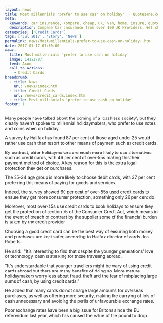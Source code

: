 ```yaml
---
layout: news
title: Most millennials 'prefer to use cash on holiday'  - Quotezone.co.uk
meta:
  keywords: car insurance, compare, cheap, uk, van, home, insure, quotes, online, comparison, bike, loans, life
  description: Compare Car Insurance from Over 100 UK Providers. Get cheap quotes online now using our fast, free, secure comparison site
categories: ['Credit Cards']
tags: ['Jul 2017', 'Story', 'News']
permalink: news/Most-millennials-prefer-to-use-cash-on-holiday-.htm
date: 2017-07-17 07:30:00
news:
  title: Most millennials 'prefer to use cash on holiday' 
  image: 14121787
  feed: Axonn
  call_to_actions:
    - Credit Cards
breadcrumb:
  - title: News
    url: /news/index.htm
  - title: Credit Cards
    url: /news/credit_cards/index.htm
  - title: Most millennials 'prefer to use cash on holiday' 
footer: 1
---
```


Many people have talked about the coming of a &#39;cashless society&#39;, but they clearly haven&#39;t spoken to millennial holidaymakers, who prefer to use notes and coins when on holiday.

A survey by Halifax has found 87 per cent of those aged under 25 would rather use cash than resort to other means of payment such as credit cards.

By contrast, older holidaymakers are much more likely to use alternatives such as credit cards, with 46 per cent of over-55s making this their payment method of choice. A key reason for this is the extra legal protection they get on purchases.

The 25-34 age group is more likely to choose debit cards, with 37 per cent preferring this means of paying for goods and services.&nbsp;

Indeed, the survey showed 60 per cent of over-55s used credit cards to ensure they get more consumer protection, something only 26 per cent do.

Moreover, most over-45s use credit cards to book holidays to ensure they get the protection of section 75 of the Consumer Credit Act, which means in the event of breach of contract by the supplier some of the financial burden is taken by the credit provider.&nbsp;

Choosing a good credit card can be the best way of ensuring both money and purchases are kept safer, according to Halifax director of cards Jon Roberts.

He said: &nbsp;&quot;It&rsquo;s interesting to find that despite the younger generations&rsquo; love of technology, cash is still king for those travelling abroad.

&quot;It&#39;s understandable that younger travellers might be wary of using credit cards abroad but there are many benefits of doing so. More mature holidaymakers worry less about fraud, theft and the fear of misplacing large sums of cash, by using credit cards.&quot;

He added that many cards do not charge large amounts for overseas purchases, as well as offering more security, making the carrying of lots of cash unnecessary and avoiding the perils of unfavourable exchange rates.

Poor exchange rates have been a big issue for Britons since the EU referendum last year, which has caused the value of the pound to drop.
